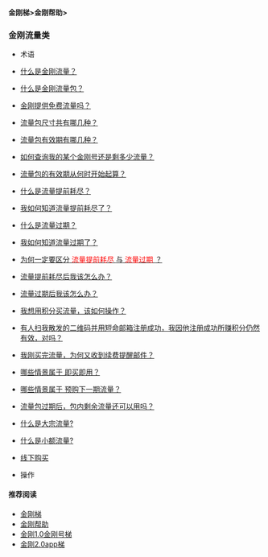 #### 金刚梯>金刚帮助>
### 金刚流量类
- 术语
- [什么是金刚流量？](https://github.com/a2zitpro/web/blob/master/kkdatatraffic.md)
- [什么是金刚流量包？](https://a2zitpro.github.io/web/kkdatatrafficpackage)
- [金刚提供免费流量吗？](https://a2zitpro.github.io/web/kkdatatrafficfree)
- [流量包尺寸共有哪几种？](https://a2zitpro.github.io/web/kkdatatrafficsize)
- [流量包有效期有哪几种？](https://a2zitpro.github.io/web/kkdatatrafficvalidityperiod)
- [如何查询我的某个金刚号还是剩多少流量？](https://a2zitpro.github.io/web/howmanykkiddoihave)
- [流量包的有效期从何时开始起算？](https://a2zitpro.github.io/web/kkdatatrafficpakagevalidityperiodstarttime)
- [什么是流量提前耗尽？](https://a2zitpro.github.io/web/kkdatatrafficisexhaustedearly)
- [我如何知道流量提前耗尽了？](https://a2zitpro.github.io/web/kkdatatrafficisexhaustedearlyidentify)
- [什么是流量过期？](https://a2zitpro.github.io/web/kkdatatrafficexpired)
- [我如何知道流量过期了？](https://a2zitpro.github.io/web/kkdatatrafficexpiredidentify)
- [为何一定要区分<font color="Red"> 流量提前耗尽 </font>与<font color="Red"> 流量过期 </font>？](https://a2zitpro.github.io/web/reasonsfordistinguishingbetweenkkdatatrafficexpiration&earlyexhaustion)
- [流量提前耗尽后我该怎么办？](https://a2zitpro.github.io/web/)
- [流量过期后我该怎么办？](https://a2zitpro.github.io/web/)
- [我想用积分买流量，该如何操作？](https://a2zitpro.github.io/web/thewaytobuydatatrafficwithpoints)
- [有人扫我散发的二维码并用短命邮箱注册成功，我因他注册成功所赚积分仍然有效，对吗？](https://a2zitpro.github.io/web/短命邮箱注册之奖励积分)
- [我刚买完流量，为何又收到续费提醒邮件？](https://a2zitpro.github.io/web/刚买流量又被提醒续费)
- [哪些情景属于 即买即用？](https://a2zitpro.github.io/web/哪些情景属于即买即用)
- [哪些情景属于 预购下一期流量？](https://a2zitpro.github.io/web/哪些情景属于预购下一期流量)
- [流量包过期后，包内剩余流量还可以用吗？](https://a2zitpro.github.io/web/流量包过期后剩余流量还可以用吗)
- [什么是大宗流量?](https://a2zitpro.github.io/web/bulkkkdatatraffic)
- [什么是小额流量?](https://a2zitpro.github.io/web/smallamountkkdatatraffic)
- [线下购买](https://a2zitpro.github.io/web/offlinepurchasedatatraffic)

- 操作



[]()

[]()

[]()

[]()

[]()

[]()

[]()

[]()

[]()

[]()

[]()

[]()

[]()

[]()

[]()

[]()


[]()

[]()

[]()

[]()

[]()

#### 推荐阅读

- [金刚梯](https://a2zitpro.github.io/web/dlb)
- [金刚帮助](https://a2zitpro.github.io/web/list_helpkkvpn)
- [金刚1.0金刚号梯](https://a2zitpro.github.io/web/list_helpkkvpn1.0)
- [金刚2.0app梯](https://a2zitpro.github.io/web/list_helpkkvpn2.0)
